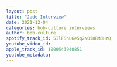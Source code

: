 ```yaml
---
layout: post
title: "Jade Interview"
date: 2021-12-04
categories: bob-culture interviews
author: bob-culture
spotify_track_id: 5IlFShLGe5q2NOi8RM3HzQ
youtube_video_id: 
apple_track_id: 1000543940851
youtube_metadata: 
---
```


